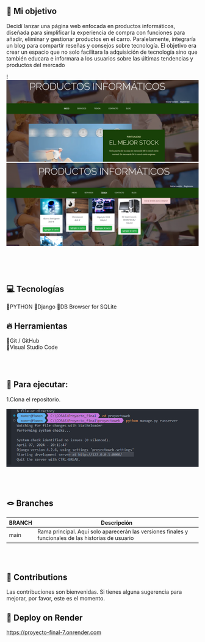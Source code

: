 ## 🎯 Mi objetivo 
Decidí lanzar una página web enfocada en productos informáticos, diseñada para simplificar la experiencia de compra con funciones para añadir, eliminar y gestionar productos en el carro. Paralelamente, integraría un blog para compartir reseñas y consejos sobre tecnología. El objetivo era crear un espacio que no solo facilitara la adquisición de tecnología sino que también educara e informara a los usuarios sobre las últimas tendencias y productos del mercado

!
![alt text](image-1.png)
![alt text](image-2.png)




<br><br><br>


## 💻 Tecnologías 
🔹PYTHON 
🔹Django
🔹DB Browser for SQLite

## 🔥 Herramientas
🔹Git / GitHub  
🔹Visual Studio Code  



<br><br>


## 🚀 Para ejecutar: 

1.Clona el repositorio.<br><br>
![alt text](image-4.png)


<br><br>

## 🪢 Branches 

| BRANCH   | Descripción                                                                      |
| -------- | ------------------------------------------------------------------------------------- |
| main     | Rama principal. Aquí solo aparecerán las versiones finales y funcionales de las historias de usuario|

<br><br>





## 🤝 Contributions 

Las contribuciones son bienvenidas. Si tienes alguna sugerencia para mejorar, por favor, este es el momento.
<br>





## 🔗 Deploy on Render 


https://proyecto-final-7.onrender.com

